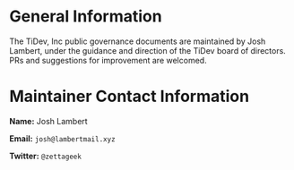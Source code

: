 # General Information

The TiDev, Inc public governance documents are maintained by Josh Lambert, under the guidance and direction of the TiDev board of directors. PRs and suggestions for improvement are welcomed.

# Maintainer Contact Information

**Name:** Josh Lambert

**Email:** `josh@lambertmail.xyz`

**Twitter:** `@zettageek`
